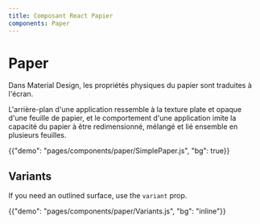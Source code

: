 ```yaml
---
title: Composant React Papier
components: Paper
---
```


# Paper

<p class="description">Dans Material Design, les propriétés physiques du papier sont traduites à l'écran. </p>

L'arrière-plan d'une application ressemble à la texture plate et opaque d'une feuille de papier, et le comportement d'une application imite la capacité du papier à être redimensionné, mélangé et lié ensemble en plusieurs feuilles.

{{"demo": "pages/components/paper/SimplePaper.js", "bg": true}}

## Variants

If you need an outlined surface, use the `variant` prop.

{{"demo": "pages/components/paper/Variants.js", "bg": "inline"}}